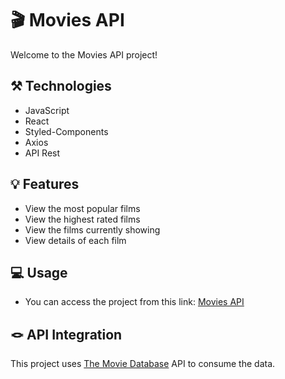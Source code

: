 # 🎬 Movies API
Welcome to the Movies API project!

## ⚒️ Technologies 
- JavaScript
- React
- Styled-Components
- Axios
- API Rest

## 💡 Features

- View the most popular films
- View the highest rated films
- View the films currently showing
- View details of each film

## 💻 Usage

- You can access the project from this link:  <a href="https://movies-api-react.vercel.app/"> Movies API </a>

## 🪢 API Integration
This project uses <a href="https://www.themoviedb.org/?language=pt-BR">The Movie Database</a>  API to consume the data.
